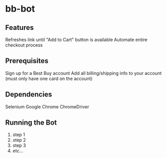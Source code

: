 # bb-bot

## Features
Refreshes link until "Add to Cart" button is available
Automate entire checkout process

## Prerequisites
Sign up for a Best Buy account
Add all billing/shipping info to your account (must only have one card on the account)

## Dependencies
Selenium
Google Chrome
ChromeDriver

## Running the Bot
1. step 1
2. step 2
3. step 3
4. etc...
